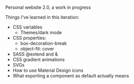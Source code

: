 Personal website 2.0, a work in progress

Things I've learned in this iteration:
- CSS variables
  - Themes/dark mode
- CSS properties:
  - box-decoration-break
  - object-fit: cover
- SASS @extend and &
- CSS gradient animations
- SVGs
- How to use Material Design icons
- What exporting a component as default actually means
